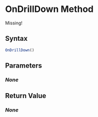 # OnDrillDown Method
Missing!

## Syntax
```javascript
OnDrillDown()
```

## Parameters
### *None*

## Return Value
### *None*
